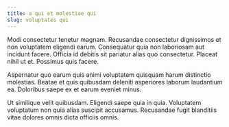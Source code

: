 ```yaml
---
title: a qui et molestiae qui
slug: voluptates qui
---
```


Modi consectetur tenetur magnam. Recusandae consectetur dignissimos et non voluptatem eligendi earum. Consequatur quia non laboriosam aut incidunt facere. Officia id debitis sit pariatur alias quo consectetur. Placeat nihil ut et. Possimus quis facere.

Aspernatur quo earum quis animi voluptatem quisquam harum distinctio molestias. Beatae et quis quibusdam deleniti asperiores laborum laudantium ea. Doloribus saepe ex et earum eveniet minus.

Ut similique velit quibusdam. Eligendi saepe quia in quia. Voluptatem voluptatum non quia alias suscipit accusamus. Recusandae fugit blanditiis vitae dolores omnis dicta officiis omnis.
